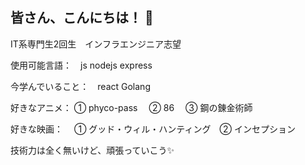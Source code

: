 ## 皆さん、こんにちは！ 👋

IT系専門生2回生　インフラエンジニア志望

使用可能言語：　js nodejs express 

今学んでいること：　react Golang

好きなアニメ： ➀ phyco-pass 　➁ 86 　➂ 鋼の錬金術師 

好きな映画：　 ➀ グッド・ウィル・ハンティング　➁ インセプション

技術力は全く無いけど、頑張っていこう✨️

<!--
**86shin/86shin** is a ✨ _special_ ✨ repository because its `README.md` (this file) appears on your GitHub profile.

Here are some ideas to get you started:

- 🔭 I’m currently working on ...
- 🌱 I’m currently learning ...
- 👯 I’m looking to collaborate on ...
- 🤔 I’m looking for help with ...
- 💬 Ask me about ...
- 📫 How to reach me: ...
- 😄 Pronouns: ...
- ⚡ Fun fact: ...
-->
